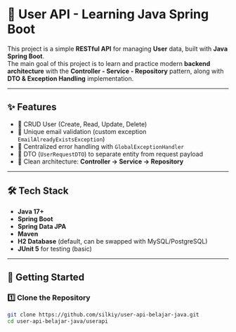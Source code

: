# 👤 User API - Learning Java Spring Boot

This project is a simple **RESTful API** for managing **User** data, built with **Java Spring Boot**.  
The main goal of this project is to learn and practice modern **backend architecture** with the **Controller - Service - Repository** pattern, along with **DTO & Exception Handling** implementation.

---

## ✨ Features
- 🔹 CRUD User (Create, Read, Update, Delete)
- 🔹 Unique email validation (custom exception `EmailAlreadyExistsException`)
- 🔹 Centralized error handling with `GlobalExceptionHandler`
- 🔹 DTO (`UserRequestDTO`) to separate entity from request payload
- 🔹 Clean architecture: **Controller → Service → Repository**

---

## 🛠️ Tech Stack
- **Java 17+**
- **Spring Boot**
- **Spring Data JPA**
- **Maven**
- **H2 Database** (default, can be swapped with MySQL/PostgreSQL)
- **JUnit 5** for testing (basic)

---

## 🚀 Getting Started

### 1️⃣ Clone the Repository
```bash
git clone https://github.com/silkiy/user-api-belajar-java.git
cd user-api-belajar-java/userapi
